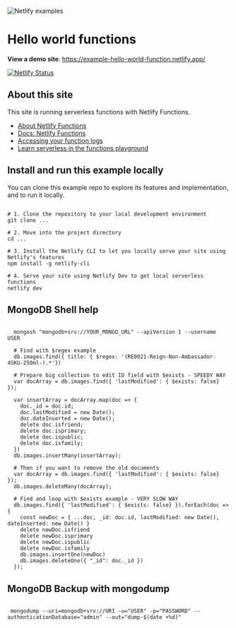 ![Netlify examples](netlify-badge-examples.png)

# Hello world functions

**View a demo site**: https://example-hello-world-function.netlify.app/

[![Netlify Status](https://api.netlify.com/api/v1/badges/f15f03f9-55d8-4adc-97d5-f6e085141610/deploy-status)](https://app.netlify.com/sites/example-hello-world-function/deploys)



## About this site

This site is running serverless functions with Netlify Functions. 

- [About Netlify Functions](https://www.netlify.com/products/functions/?utm_campaign=dx-examples&utm_source=example-site&utm_medium=web&utm_content=example-hello-functions)
- [Docs: Netlify Functions](https://docs.netlify.com/functions/overview/?utm_campaign=dx-examples&utm_source=example-site&utm_medium=web&utm_content=example-hello-functions)
- [Accessing your function logs](https://docs.netlify.com/functions/logs/?utm_campaign=dx-examples&utm_source=example-site&utm_medium=web&utm_content=example-hello-functions)
- [Learn serverless in the functions playground](https://functions.netlify.com/?utm_campaign=dx-examples&utm_source=example-site&utm_medium=web&utm_content=example-hello-functions)
            
            
## Install and run this example locally

You can clone this example repo to explore its features and implementation, and to run it locally.

```shell

# 1. Clone the repository to your local development environment
git clone ...

# 2. Move into the project directory
cd ...

# 3. Install the Netlify CLI to let you locally serve your site using Netlify's features
npm install -g netlify-cli

# 4. Serve your site using Netlify Dev to get local serverless functions
netlify dev

```


## MongoDB Shell help

```shell

  mongosh "mongodb+srv://YOUR_MONGO_URL" --apiVersion 1 --username USER

  # Find with $regex example
  db.images.find({ title: { $regex: '(RE0021-Reign-Non-Ambassador-4SKU-250ml-).*'})

  # Prepare big collection to edit ID field with $exists - SPEEDY WAY
  var docArray = db.images.find({ 'lastModified': { $exists: false} });
  
  var insertArray = docArray.map(doc => { 
    doc._id = doc.id;
    doc.lastModified = new Date();
    doc.dateInserted = new Date();
    delete doc.isfriend;
    delete doc.isprimary;
    delete doc.ispublic;
    delete doc.isfamily;
  })
  db.images.insertMany(insertArray);

  # Then if you want to remove the old documents
  var docArray = db.images.find({ 'lastModified': { $exists: false} });
  db.images.deleteMany(docArray);

  # Find and loop with $exists example - VERY SLOW WAY
  db.images.find({ 'lastModified': { $exists: false} }).forEach(doc => {
    const newDoc = { ...doc, _id: doc.id, lastModified: new Date(), dateInserted: new Date() }
    delete newDoc.isfriend
    delete newDoc.isprimary
    delete newDoc.ispublic
    delete newDoc.isfamily
    db.images.insertOne(newDoc)
    db.images.deleteOne({ "_id": doc._id })
  });

```

## MongoDB Backup with mongodump

```shell

 mongodump --uri=mongodb+srv://URI -u="USER" -p="PASSWORD" --authenticationDatabase="admin" --out="dump-$(date +%d)"

 ```